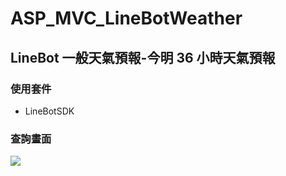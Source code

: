 # ASP_MVC_LineBotWeather

## LineBot 一般天氣預報-今明 36 小時天氣預報
### 使用套件
* LineBotSDK

### 查詢畫面
![](https://i.imgur.com/HF9nP1c.jpg)
